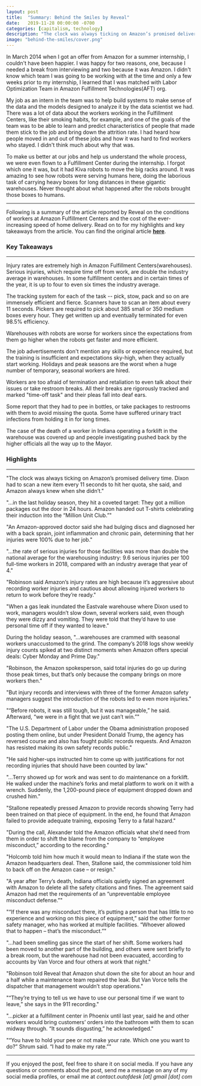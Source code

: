 ```yaml
---
layout: post
title:  "Summary: Behind the Smiles by Reveal"
date:   2019-11-28 00:00:00 -0700
categories: [capitalism, technology]
description: "The clock was always ticking on Amazon’s promised delivery time. Dixon had to scan a new item every 11 seconds to hit her quota, she said, and Amazon always knew when she didn’t."
image: "behind-the-smiles/cover.png"
---
```

In March 2014 when I got an offer from Amazon for a summer internship, I couldn't have been happier. I was happy for two reasons, one, because I needed a break from interviewing and two because it was Amazon. I didn't know which team I was going to be working with at the time and only a few weeks prior to my internship, I learned that I was matched with Labor Optimization Team in Amazon Fulfillment Technologies(AFT) org.

My job as an intern in the team was to help build systems to make sense of the data and the models designed to analyze it by the data scientist we had. There was a lot of data about the workers working in the Fulfillment Centers, like their smoking habits, for example, and one of the goals of the team was to be able to learn and predict characteristics of people that made them stick to the job and bring down the attrition rate. I had heard how people moved in and out of these jobs and how it was hard to find workers who stayed. I didn't think much about why that was.

To make us better at our jobs and help us understand the whole process, we were even flown to a Fulfillment Center during the internship. I forgot which one it was, but it had Kiva robots to move the big racks around. It was amazing to see how robots were serving humans here, doing the laborious task of carrying heavy boxes for long distances in these gigantic warehouses. Never thought about what happened after the robots brought those boxes to humans.

*****

Following is a summary of the article reported by Reveal on the conditions of workers at Amazon Fulfillment Centers and the cost of the ever-increasing speed of home delivery. Read on to for my highlights and key takeaways from the article. You can find the original article [**here**](https://www.revealnews.org/article/behind-the-smiles).


### Key Takeaways

*****

Injury rates are extremely high in Amazon Fulfillment Centers(warehouses). Serious injuries, which require time off from work, are double the industry average in warehouses. In some fulfillment centers and in certain times of the year, it is up to four to even six times the industry average.

The tracking system for each of the task -- pick, stow, pack and so on are immensely efficient and fierce. Scanners have to scan an item about every 11 seconds. Pickers are required to pick about 385 small or 350 medium boxes every hour. They get written up and eventually terminated for even 98.5% efficiency.

Warehouses with robots are worse for workers since the expectations from them go higher when the robots get faster and more efficient.

The job advertisements don't mention any skills or experience required, but the training is insufficient and expectations sky-high, when they actually start working. Holidays and peak seasons are the worst when a huge number of temporary, seasonal workers are hired.

Workers are too afraid of termination and retaliation to even talk about their issues or take restroom breaks. All their breaks are rigorously tracked and marked "time-off task" and their pleas fall into deaf ears.

Some report that they had to pee in bottles, or take packages to restrooms with them to avoid missing the quota. Some have suffered urinary tract infections from holding it in for long times.

The case of the death of a worker in Indiana operating a forklift in the warehouse was covered up and people investigating pushed back by the higher officials all the way up to the Mayor.

### Highlights

*****

"The clock was always ticking on Amazon’s promised delivery time. Dixon had to scan a new item every 11 seconds to hit her quota, she said, and Amazon always knew when she didn’t."

"...in the last holiday season, they hit a coveted target: They got a million packages out the door in 24 hours. Amazon handed out T-shirts celebrating their induction into the “Million Unit Club.”"

"An Amazon-approved doctor said she had bulging discs and diagnosed her with a back sprain, joint inflammation and chronic pain, determining that her injuries were 100% due to her job."

"...the rate of serious injuries for those facilities was more than double the national average for the warehousing industry: 9.6 serious injuries per 100 full-time workers in 2018, compared with an industry average that year of 4."

"Robinson said Amazon’s injury rates are high because it’s aggressive about recording worker injuries and cautious about allowing injured workers to return to work before they’re ready."

"When a gas leak inundated the Eastvale warehouse where Dixon used to work, managers wouldn’t slow down, several workers said, even though they were dizzy and vomiting. They were told that they’d have to use personal time off if they wanted to leave."

During the holiday season, "...warehouses are crammed with seasonal workers unaccustomed to the grind. The company’s 2018 logs show weekly injury counts spiked at two distinct moments when Amazon offers special deals: Cyber Monday and Prime Day."

"Robinson, the Amazon spokesperson, said total injuries do go up during those peak times, but that’s only because the company brings on more workers then."

"But injury records and interviews with three of the former Amazon safety managers suggest the introduction of the robots led to even more injuries."

"“Before robots, it was still tough, but it was manageable,” he said. Afterward, “we were in a fight that we just can’t win.”"

"The U.S. Department of Labor under the Obama administration proposed posting them online, but under President Donald Trump, the agency has reversed course and also has fought public records requests. And Amazon has resisted making its own safety records public."

"He said higher-ups instructed him to come up with justifications for not recording injuries that should have been counted by law."

"...Terry showed up for work and was sent to do maintenance on a forklift. He walked under the machine’s forks and metal platform to work on it with a wrench. Suddenly, the 1,200-pound piece of equipment dropped down and crushed him."

"Stallone repeatedly pressed Amazon to provide records showing Terry had been trained on that piece of equipment. In the end, he found that Amazon failed to provide adequate training, exposing Terry to a fatal hazard."

"During the call, Alexander told the Amazon officials what she’d need from them in order to shift the blame from the company to “employee misconduct,” according to the recording."

"Holcomb told him how much it would mean to Indiana if the state won the Amazon headquarters deal. Then, Stallone said, the commissioner told him to back off on the Amazon case – or resign."

"A year after Terry’s death, Indiana officials quietly signed an agreement with Amazon to delete all the safety citations and fines. The agreement said Amazon had met the requirements of an “unpreventable employee misconduct defense.”"

"“If there was any misconduct there, it’s putting a person that has little to no experience and working on this piece of equipment,” said the other former safety manager, who has worked at multiple facilities. “Whoever allowed that to happen – that’s the misconduct.”"

"...had been smelling gas since the start of her shift. Some workers had been moved to another part of the building, and others were sent briefly to a break room, but the warehouse had not been evacuated, according to accounts by Van Vorce and four others at work that night."

"Robinson told Reveal that Amazon shut down the site for about an hour and a half while a maintenance team repaired the leak. But Van Vorce tells the dispatcher that management wouldn’t stop operations."

"“They’re trying to tell us we have to use our personal time if we want to leave,” she says in the 911 recording."

"...picker at a fulfillment center in Phoenix until last year, said he and other workers would bring customers’ orders into the bathroom with them to scan midway through. “It sounds disgusting,” he acknowledged."

"“You have to hold your pee or not make your rate. Which one you want to do?” Shrum said. “I had to make my rate.”"

*****

If you enjoyed the post, feel free to share it on social media. If you have any questions or comments about the post, send me a message on any of my social media profiles, or email me at *contact.outofdesk [at] gmail [dot] com*
